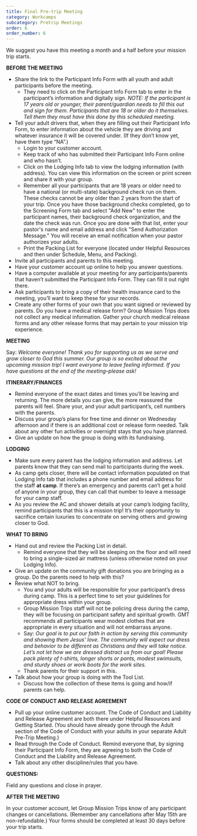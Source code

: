 ```yaml
---
title: Final Pre-trip Meeting
category: Workcamps
subcategory: Pretrip Meetings
order: 6
order_number: 6
---
```


We suggest you have this meeting a month and a half before your mission trip starts.

**BEFORE THE MEETING**

* Share the link to the Participant Info Form with all youth and adult participants before the meeting.&nbsp;
  * They need to click on the Participant Info Form tab to enter in the participant’s information and digitally sign. *NOTE: If the participant is 17 years old or younger, their parent/guardian needs to fill this out and sign for them. Participants that are 18 or older do it themselves. Tell them they must have this done by this scheduled meeting.*
* Tell your adult drivers that, when they are filling out their Participant Info Form, to enter information about the vehicle they are driving and whatever insurance it will be covered under. (If they don’t know yet, have them type “NA”.)
  * Login to your customer account.
  * Keep track of who has submitted their Participant Info Form online and who hasn’t.
  * Click on the Lodging Info tab to view the lodging information (with address). You can view this information on the screen or print screen and share it with your group.
  * Remember all your participants that are 18 years or older need to have a national (or multi-state) background check run on them. These checks cannot be any older than 2 years from the start of your trip. Once you have those background checks completed, go to the Screening Form tab and select "Add New" to enter the participant names, their background check organization, and the date the check was run. Once you are done with that list, enter your pastor's name and email address and click "Send Authorization Message." You will receive an email notification when your pastor authorizes your adults.
  * Print the Packing List for everyone (located under Helpful Resources and then under Schedule, Menu, and Packing).
* Invite all participants and parents to this meeting.
* Have your customer account up online to help you answer questions.
* Have a computer available at your meeting for any participants/parents that haven’t submitted the Participant Info Form. They can fill it out right there.
* Ask participants to bring a copy of their health insurance card to the meeting, you’ll want to keep these for your records.
* Create any other forms of your own that you want signed or reviewed by parents. Do you have a medical release form? Group Mission Trips does not collect any medical information. Gather your church medical release forms and any other release forms that may pertain to your mission trip experience.&nbsp;

**MEETING**

Say: *Welcome everyone\! Thank you for supporting us as we serve and grow closer to God this summer. Our group is so excited about the upcoming mission trip\! I want everyone to leave feeling informed. If you have questions at the end of the meeting–please ask\!&nbsp;*

**ITINERARY/FINANCES**

* Remind everyone of the exact dates and times you’ll be leaving and returning. The more details you can give, the more reassured the parents will feel. Share your, and your adult participant’s, cell numbers with the parents.
* Discuss your group’s plans for free time and dinner on Wednesday afternoon and if there is an additional cost or release form needed. Talk about any other fun activities or overnight stays that you have planned.
* Give an update on how the group is doing with its fundraising.

**LODGING**

* Make sure every parent has the lodging information and address. Let parents know that they can send mail to participants during the week.
* As camp gets closer, there will be contact information populated on that Lodging Info tab that includes a phone number and email address for the staff **at camp**. If there’s an emergency and parents can’t get a hold of anyone in your group, they can call that number to leave a message for your camp staff.
* As you review the AC and shower details at your camp’s lodging facility, remind participants that this is a mission trip\! It’s their opportunity to sacrifice certain luxuries to concentrate on serving others and growing closer to God.

**WHAT TO BRING**

* Hand out and review the Packing List in detail.
  * Remind everyone that they will be sleeping on the floor and will need to bring a single-sized air mattress (unless otherwise noted on your Lodging Info).&nbsp;
* Give an update on the community gift donations you are bringing as a group. Do the parents need to help with this?&nbsp;
* Review what NOT to bring.
  * You and your adults will be responsible for your participant’s dress during camp. This is a perfect time to set your guidelines for appropriate dress within your group.
  * Group Mission Trips staff will not be policing dress during the camp, they will be focusing on participant safety and spiritual growth. GMT recommends all participants wear modest clothes that are appropriate in every situation and will not embarrass anyone.&nbsp;
  * Say: *Our goal is to put our faith in action by serving this community and showing them Jesus’ love. The community will expect our dress and behavior to be different as Christians and they will take notice. Let’s not let how we are dressed distract us from our goal\! Please pack plenty of t-shirts, longer shorts or pants, modest swimsuits, and sturdy shoes or work boots for the work sites.&nbsp;*
  * Thank parents for their support in this.&nbsp;
* Talk about how your group is doing with the Tool List.
  * Discuss how the collection of these items is going and how/if parents can help.

**CODE OF CONDUCT AND RELEASE AGREEMENT**

* Pull up your online customer account. The Code of Conduct and Liability and Release Agreement are both there under Helpful Resources and Getting Started. (You should have already gone through the Adult section of the Code of Conduct with your adults in your separate Adult Pre-Trip Meeting.)
* Read through the Code of Conduct. Remind everyone that, by signing their Participant Info Form, they are agreeing to both the Code of Conduct and the Liability and Release Agreement.
* Talk about any other discipline/rules that you have.&nbsp;

**QUESTIONS:**

Field any questions and close in prayer.

**AFTER THE MEETING**

In your customer account, let Group Mission Trips know of any participant changes or cancellations. (Remember any cancellations after May 15th are non-refundable.) Your forms should be completed at least 30 days before your trip starts.&nbsp;

